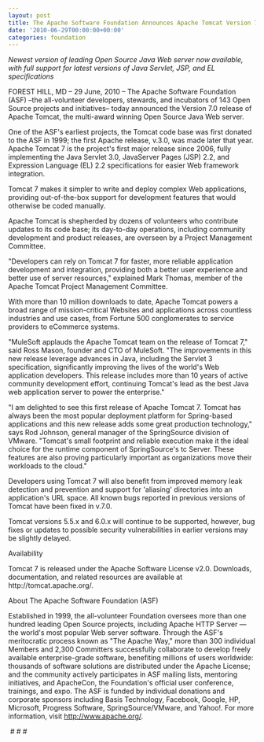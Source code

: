 ```yaml
---
layout: post
title: The Apache Software Foundation Announces Apache Tomcat Version 7.0
date: '2010-06-29T00:00:00+00:00'
categories: foundation
---
```

<i>Newest version of leading Open Source Java Web server now available, with full support for latest versions of Java Servlet, JSP, and EL specifications</i>
<p>FOREST HILL, MD – 29 June, 2010 – The Apache Software Foundation (ASF) –the all-volunteer developers, stewards, and incubators of 143 Open Source projects and initiatives– today announced the Version 7.0 release of Apache Tomcat, the multi-award winning Open Source Java Web server.
  <p>One of the ASF's earliest projects, the Tomcat code base was first donated to the ASF in 1999; the first Apache release, v.3.0, was made later that year. Apache Tomcat 7 is the project's first major release since 2006, fully implementing the Java Servlet 3.0, JavaServer Pages (JSP) 2.2, and Expression Language (EL) 2.2 specifications for easier Web framework integration.
    <p>Tomcat 7 makes it simpler to write and deploy complex Web applications, providing out-of-the-box support for development features that would otherwise be coded manually.
      <p>Apache Tomcat is shepherded by dozens of volunteers who contribute updates to its code base; its day-to-day operations, including community development and product releases, are overseen by a Project Management Committee.
        <p>"Developers can rely on Tomcat 7 for faster, more reliable application development and integration, providing both a better user experience and better use of server resources," explained Mark Thomas, member of the Apache Tomcat Project Management Committee.
          <p>With more than 10 million downloads to date, Apache Tomcat powers a broad range of mission-critical Websites and applications across countless industries and use cases, from Fortune 500 conglomerates to service providers to eCommerce systems.
            <p>"MuleSoft applauds the Apache Tomcat team on the release of Tomcat 7," said Ross Mason, founder and CTO of MuleSoft. "The improvements in this new release leverage advances in Java, including the Servlet 3 specification, significantly improving the lives of the world's Web application developers. This release includes more than 10 years of active community development effort, continuing Tomcat's lead as the best Java web application server to power the enterprise."
              <p>"I am delighted to see this first release of Apache Tomcat 7. Tomcat has always been the most popular deployment platform for Spring-based applications and this new release adds some great production technology," says Rod Johnson, general manager of the SpringSource division of VMware. "Tomcat's small footprint and reliable execution make it the ideal choice for the runtime component of SpringSource's tc Server. These features are also proving particularly important as organizations move their workloads to the cloud."
                <p>Developers using Tomcat 7 will also benefit from improved memory leak detection and prevention and support for 'aliasing' directories into an application's URL space. All known bugs reported in previous versions of Tomcat have been fixed in v.7.0.
                  <p>Tomcat versions 5.5.x and 6.0.x will continue to be supported, however, bug fixes or updates to possible security vulnerabilities in earlier versions may be slightly delayed.
                    <p>Availability
                      <p>Tomcat 7 is released under the Apache Software License v2.0. Downloads, documentation, and related resources are available at http://tomcat.apache.org/.
                        <p>About The Apache Software Foundation (ASF)
                          <p>Established in 1999, the all-volunteer Foundation oversees more than one hundred leading Open Source projects, including Apache HTTP Server — the world's most popular Web server software. Through the ASF's meritocratic process known as "The Apache Way," more than 300 individual Members and 2,300 Committers successfully collaborate to develop freely available enterprise-grade software, benefiting millions of users worldwide: thousands of software solutions are distributed under the Apache License; and the community actively participates in ASF mailing lists, mentoring initiatives, and ApacheCon, the Foundation's official user conference, trainings, and expo. The ASF is funded by individual donations and corporate sponsors including Basis Technology, Facebook, Google, HP, Microsoft, Progress Software, SpringSource/VMware, and Yahoo!. For more information, visit <a href="http://www.apache.org/">http://www.apache.org/</a>.
                            <p>&nbsp;# # #
                            </p>
